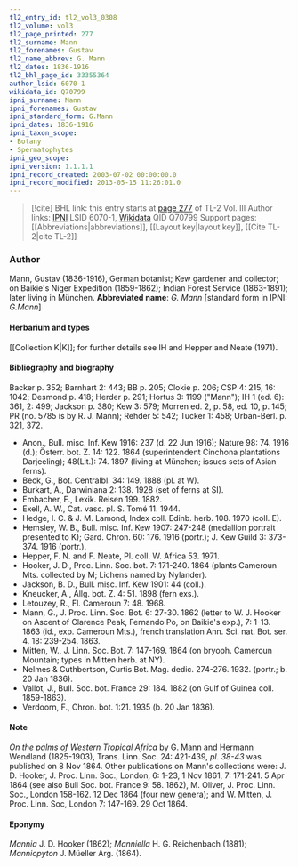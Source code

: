 ```yaml
---
tl2_entry_id: tl2_vol3_0308
tl2_volume: vol3
tl2_page_printed: 277
tl2_surname: Mann
tl2_forenames: Gustav
tl2_name_abbrev: G. Mann
tl2_dates: 1836-1916
tl2_bhl_page_id: 33355364
author_lsid: 6070-1
wikidata_id: Q70799
ipni_surname: Mann
ipni_forenames: Gustav
ipni_standard_form: G.Mann
ipni_dates: 1836-1916
ipni_taxon_scope: 
- Botany
- Spermatophytes
ipni_geo_scope: 
ipni_version: 1.1.1.1
ipni_record_created: 2003-07-02 00:00:00.0
ipni_record_modified: 2013-05-15 11:26:01.0
---
```


> [!cite] BHL link: this entry starts at [page 277](https://www.biodiversitylibrary.org/page/33355364) of TL-2 Vol. III
> Author links: [IPNI](https://www.ipni.org/a/6070-1) LSID 6070-1, [Wikidata](https://www.wikidata.org/wiki/Q70799) QID Q70799
> Support pages: [[Abbreviations|abbreviations]], [[Layout key|layout key]], [[Cite TL-2|cite TL-2]]

### Author

Mann, Gustav (1836-1916), German botanist; Kew gardener and collector; on Baikie's Niger Expedition (1859-1862); Indian Forest Service (1863-1891); later living in München. 
**Abbreviated name**: *G. Mann* \[standard form in IPNI: *G.Mann*\]

#### Herbarium and types

[[Collection K|K]]; for further details see IH and Hepper and Neate (1971).

#### Bibliography and biography

Backer p. 352; Barnhart 2: 443; BB p. 205; Clokie p. 206; CSP 4: 215, 16: 1042; Desmond p. 418; Herder p. 291; Hortus 3: 1199 ("Mann"); IH 1 (ed. 6): 361, 2: 499; Jackson p. 380; Kew 3: 579; Morren ed. 2, p. 58, ed. 10, p. 145; PR (no. 5785 is by R. J. Mann); Rehder 5: 542; Tucker 1: 458; Urban-Berl. p. 321, 372.
- Anon., Bull. misc. Inf. Kew 1916: 237 (d. 22 Jun 1916); Nature 98: 74. 1916 (d.); Österr. bot. Z. 14: 122. 1864 (superintendent Cinchona plantations Darjeeling); 48(Lit.): 74. 1897 (living at München; issues sets of Asian ferns).
- Beck, G., Bot. Centralbl. 34: 149. 1888 (pl. at W).
- Burkart, A., Darwiniana 2: 138. 1928 (set of ferns at SI).
- Embacher, F., Lexik. Reisen 199. 1882.
- Exell, A. W., Cat. vasc. pl. S. Tomé 11. 1944.
- Hedge, I. C. & J. M. Lamond, Index coll. Edinb. herb. 108. 1970 (coll. E).
- Hemsley, W. B., Bull. misc. Inf. Kew 1907: 247-248 (medallion portrait presented to K); Gard. Chron. 60: 176. 1916 (portr.); J. Kew Guild 3: 373-374. 1916 (portr.).
- Hepper, F. N. and F. Neate, Pl. coll. W. Africa 53. 1971.
- Hooker, J. D., Proc. Linn. Soc. bot. 7: 171-240. 1864 (plants Cameroun Mts. collected by M; Lichens named by Nylander).
- Jackson, B. D., Bull. misc. Inf. Kew 1901: 44 (coll.).
- Kneucker, A., Allg. bot. Z. 4: 51. 1898 (fern exs.).
- Letouzey, R., Fl. Cameroun 7: 48. 1968.
- Mann, G., J. Proc. Linn. Soc. Bot. 6: 27-30. 1862 (letter to W. J. Hooker on Ascent of Clarence Peak, Fernando Po, on Baikie's exp.), 7: 1-13. 1863 (id., exp. Cameroun Mts.), french translation Ann. Sci. nat. Bot. ser. 4. 18: 239-254. 1863.
- Mitten, W., J. Linn. Soc. Bot. 7: 147-169. 1864 (on bryoph. Cameroun Mountain; types in Mitten herb. at NY).
- Nelmes & Cuthbertson, Curtis Bot. Mag. dedic. 274-276. 1932. (portr.; b. 20 Jan 1836).
- Vallot, J., Bull. Soc. bot. France 29: 184. 1882 (on Gulf of Guinea coll. 1859-1863).
- Verdoorn, F., Chron. bot. 1:21. 1935 (b. 20 Jan 1836).

#### Note

*On the palms of Western Tropical Africa* by G. Mann and Hermann Wendland (1825-1903), Trans. Linn. Soc. 24: 421-439, *pl. 38-43* was published on 8 Nov 1864. Other publications on Mann's collections were: J. D. Hooker, J. Proc. Linn. Soc., London, 6: 1-23, 1 Nov 1861, 7: 171-241. 5 Apr 1864 (see also Bull Soc. bot. France 9: 58. 1862), M. Oliver, J. Proc. Linn. Soc., London 158-162. 12 Dec 1864 (four new genera); and W. Mitten, J. Proc. Linn. Soc, London 7: 147-169. 29 Oct 1864.

#### Eponymy

*Mannia* J. D. Hooker (1862); *Manniella* H. G. Reichenbach (1881); *Manniopyton* J. Müeller Arg. (1864).

